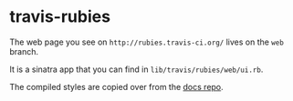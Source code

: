 # travis-rubies

The web page you see on `http://rubies.travis-ci.org/` lives on the `web` branch.

It is a sinatra app that you can find in `lib/travis/rubies/web/ui.rb`.

The compiled styles are copied over from the [docs repo](https://github.com/travis-ci/docs-travis-ci-com/).
